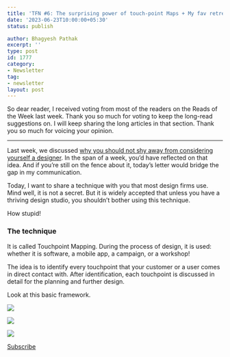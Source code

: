 ```yaml
---
title: 'TFN #6: The surprising power of touch-point Maps + My fav retreat Video'
date: '2023-06-23T10:00:00+05:30'
status: publish

author: Bhagyesh Pathak
excerpt: ''
type: post
id: 1777
category:
- Newsletter
tag:
- newsletter
layout: post
---
```


So dear reader, I received voting from most of the readers on the Reads of the Week last week. Thank you so much for voting to keep the long-read suggestions on. I will keep sharing the long articles in that section. Thank you so much for voicing your opinion.

---

Last week, we discussed [why you should not shy away from considering yourself a designer](https://bhagyeshpathak.com/blog/like-most-people-do-you-also-think-youre-not-a-designer/). In the span of a week, you’d have reflected on that idea. And if you’re still on the fence about it, today’s letter would bridge the gap in my communication.

Today, I want to share a technique with you that most design firms use. Mind well, it is not a secret. But it is widely accepted that unless you have a thriving design studio, you shouldn’t bother using this technique.

How stupid!

### The technique

It is called Touchpoint Mapping. During the process of design, it is used: whether it is software, a mobile app, a campaign, or a workshop!

The idea is to identify every touchpoint that your customer or a user comes in direct contact with. After identification, each touchpoint is discussed in detail for the planning and further design.

Look at this basic framework.

![](https://i0.wp.com/bhagyeshpathak.com/wp-content/uploads/2023/06/Touchpoint-Map_1.jpg?resize=1024%2C411&ssl=1)

![](https://i0.wp.com/bhagyeshpathak.com/wp-content/uploads/2023/06/Touchpoint-Map_2.jpg?resize=1024%2C403&ssl=1)

![](https://i0.wp.com/bhagyeshpathak.com/wp-content/uploads/2023/06/Touchpoint-Map-for-Exhibition-Event-1024x406.jpg?resize=1024%2C406&ssl=1)

[Subscribe](https://sisyphus-notes.ck.page/8a143eebbc)